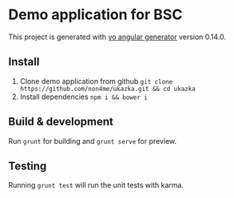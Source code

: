 # Demo application for BSC

This project is generated with [yo angular generator](https://github.com/yeoman/generator-angular)
version 0.14.0.

## Install
1) Clone demo application from github `git clone https://github.com/non4me/ukazka.git && cd ukazka`
2) Install dependencies `npm i && bower i`

## Build & development
Run `grunt` for building and `grunt serve` for preview.

## Testing
Running `grunt test` will run the unit tests with karma.
